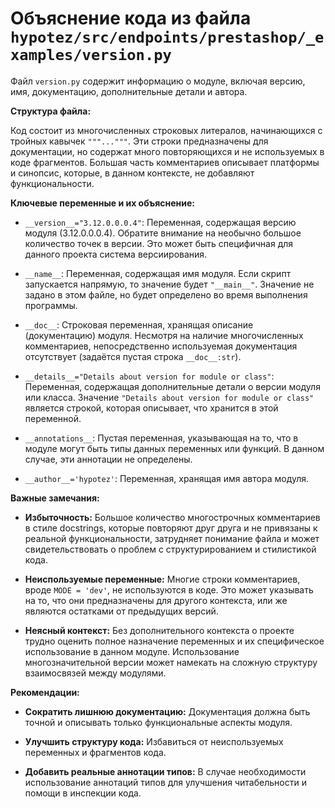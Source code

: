 # Объяснение кода из файла `hypotez/src/endpoints/prestashop/_examples/version.py`

Файл `version.py` содержит информацию о модуле, включая версию, имя, документацию, дополнительные детали и автора.

**Структура файла:**

Код состоит из многочисленных строковых литералов, начинающихся с тройных кавычек `"""..."""`.  Эти строки предназначены для документации, но содержат много повторяющихся и не используемых в коде фрагментов. Большая часть комментариев описывает платформы и синопсис, которые, в данном контексте, не добавляют функциональности.

**Ключевые переменные и их объяснение:**

* `__version__="3.12.0.0.0.4"`: Переменная, содержащая версию модуля (3.12.0.0.0.4).  Обратите внимание на необычно большое количество точек в версии. Это может быть специфичная для данного проекта система версиирования.

* `__name__`: Переменная, содержащая имя модуля. Если скрипт запускается напрямую, то значение будет `"__main__"`. Значение не задано в этом файле, но будет определено во время выполнения программы.

* `__doc__`: Строковая переменная, хранящая описание (документацию) модуля. Несмотря на наличие многочисленных комментариев, непосредственно используемая документация  отсутствует (задаётся пустая строка `__doc__:str`).

* `__details__="Details about version for module or class"`: Переменная, содержащая дополнительные детали о версии модуля или класса.  Значение `"Details about version for module or class"`  является строкой, которая описывает, что хранится в этой переменной.

* `__annotations__`: Пустая переменная, указывающая на то, что в модуле могут быть типы данных переменных или функций. В данном случае, эти аннотации не определены.

* `__author__='hypotez'`: Переменная, хранящая имя автора модуля.

**Важные замечания:**

* **Избыточность:** Большое количество многострочных комментариев в стиле docstrings, которые повторяют друг друга и не привязаны к реальной функциональности, затрудняет понимание файла и может свидетельствовать о проблем с структурированием и стилистикой кода.

* **Неиспользуемые переменные:**  Многие строки комментариев, вроде `MODE = 'dev'`,  не используются в коде. Это может указывать на то, что они предназначены для другого контекста, или же являются остатками от предыдущих версий.

* **Неясный контекст:** Без дополнительного контекста о проекте трудно оценить полное назначение переменных и их специфическое использование в данном модуле.  Использование многозначительной версии может намекать на сложную структуру взаимосвязей между модулями.

**Рекомендации:**

* **Сократить лишнюю документацию:**  Документация должна быть точной и описывать только функциональные аспекты модуля.

* **Улучшить структуру кода:**  Избавиться от неиспользуемых переменных и фрагментов кода.

* **Добавить реальные аннотации типов:**  В случае необходимости использование аннотаций типов для улучшения читабельности и помощи в инспекции кода.
